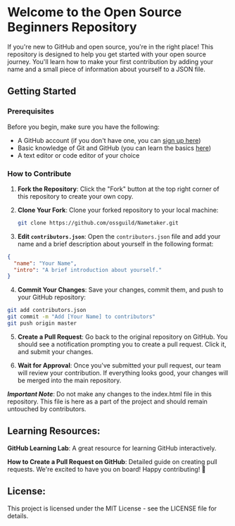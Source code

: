 # Welcome to the Open Source Beginners Repository

If you're new to GitHub and open source, you're in the right place! This repository is designed to help you get started with your open source journey. You'll learn how to make your first contribution by adding your name and a small piece of information about yourself to a JSON file.

## Getting Started

### Prerequisites

Before you begin, make sure you have the following:

- A GitHub account (if you don't have one, you can [sign up here](https://github.com/join))
- Basic knowledge of Git and GitHub (you can learn the basics [here](https://guides.github.com/activities/hello-world/))
- A text editor or code editor of your choice

### How to Contribute

1. **Fork the Repository**: Click the "Fork" button at the top right corner of this repository to create your own copy.

2. **Clone Your Fork**: Clone your forked repository to your local machine:

   ```bash
   git clone https://github.com/ossguild/Nametaker.git

   ```
3. **Edit `contributors.json`**: Open the `contributors.json` file and add your name and a brief description about yourself in the following format:

```json
{
  "name": "Your Name",
  "intro": "A brief introduction about yourself."
}
```
4. **Commit Your Changes**: Save your changes, commit them, and push to your GitHub repository:
```bash
git add contributors.json
git commit -m "Add [Your Name] to contributors"
git push origin master
```

5. **Create a Pull Request**: Go back to the original repository on GitHub. You should see a notification prompting you to create a pull request. Click it, and submit your changes.

6. **Wait for Approval**: Once you've submitted your pull request, our team will review your contribution. If everything looks good, your changes will be merged into the main repository.

***Important Note***: Do not make any changes to the index.html file in this repository. This file is here as a part of the project and should remain untouched by contributors.

## Learning Resources:

**GitHub Learning Lab**: A great resource for learning GitHub interactively.

**How to Create a Pull Request on GitHub**: Detailed guide on creating pull requests.
We're excited to have you on board! Happy contributing! 🚀

## License:
This project is licensed under the MIT License - see the LICENSE file for details.

